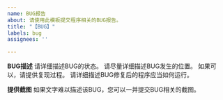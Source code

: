 ```yaml
---
name: BUG报告
about: 请使用此模板提交程序相关的BUG报告。
title: "【BUG】"
labels: bug
assignees: ''

---
```


**BUG描述**
请详细描述BUG的状态。
请尽量详细描述BUG发生的位置。
如果可以，请提供复现过程。
请详细描述BUG修复后的程序应当如何运行。

**提供截图**
如果文字难以描述该BUG，您可以一并提交BUG相关的截图。
